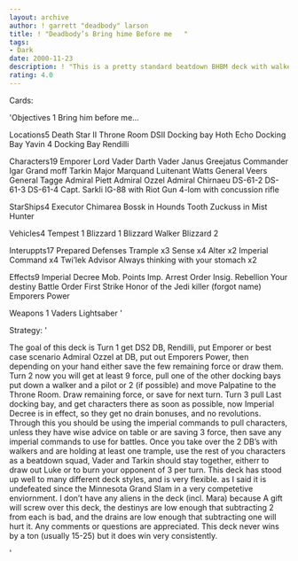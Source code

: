 ```yaml
---
layout: archive
author: ! garrett "deadbody" larson
title: ! "Deadbody’s Bring hime Before me   "
tags:
- Dark
date: 2000-11-23
description: ! "This is a pretty standard beatdown BHBM deck with walkers tramples and S/A.  It has gone 4 straight tourneys undefeated, and I would like to see what people think of it."
rating: 4.0
---
```

Cards: 

'Objectives 1
Bring him before me...

Locations5
Death Star II Throne Room
DSII Docking bay
Hoth Echo Docking Bay
Yavin 4 Docking Bay
Rendilli

Characters19
Emporer
Lord Vader
Darth Vader
Janus Greejatus
Commander Igar
Grand moff Tarkin
Major Marquand
Luitenant Watts
General Veers
General Tagge
Admiral Piett
Admiral Ozzel
Admiral Chirnaeu
DS-61-2
DS-61-3
DS-61-4
Capt. Sarkli
IG-88 with Riot Gun
4-lom with concussion rifle

StarShips4
Executor
Chimarea
Bossk in Hounds Tooth
Zuckuss in Mist Hunter

Vehicles4
Tempest 1
Blizzard 1
Blizzard Walker
Blizzard 2

Interuppts17
Prepared Defenses
Trample x3
Sense x4
Alter x2
Imperial Command x4
Twi’lek Advisor
Always thinking with your stomach x2

Effects9
Imperial Decree
Mob. Points
Imp. Arrest Order
Insig. Rebellion
Your destiny
Battle Order
First Strike
Honor of the Jedi killer (forgot name)
Emporers Power

Weapons 1
Vaders Lightsaber '

Strategy: '

The goal of this deck is Turn 1 get DS2 DB, Rendilli, put Emporer or best case scenario Admiral Ozzel at DB, put out Emporers Power, then depending on your hand either save the few remaining force or draw them.  Turn 2 now you will get at least 9 force, pull one of the other docking bays put down a walker and a pilot or 2 (if possible) and move Palpatine to the Throne Room.	Draw remaining force, or save for next turn.  Turn 3 pull Last docking bay, and get characters there as soon as possible, now Imperial Decree is in effect, so they get no drain bonuses, and no revolutions.  Through this you should be using the imperial commands to pull characters, unless they have wise advice on table or are saving 3 force, then save any imperial commands to use for battles.  Once you take over the 2 DB’s with walkers and are holding at least one trample, use the rest of you characters as a beatdown squad, Vader and Tarkin should stay together, eitherr to draw out Luke or to burn your opponent of 3 per turn.
     This deck has stood up well to many different deck styles, and is very flexible.  as I said it is undefeated since the Minnesota Grand Slam in a very competetive enviornment.  I don’t have any aliens in the deck (incl. Mara) because A gift will screw over this deck, the destinys are low enough that subtracting 2 from each is bad, and the drains are low enough that subtracting one will hurt it.	Any comments or questions are appreciated.  This deck never wins by a ton (usually 15-25) but it does win very consistently.

'